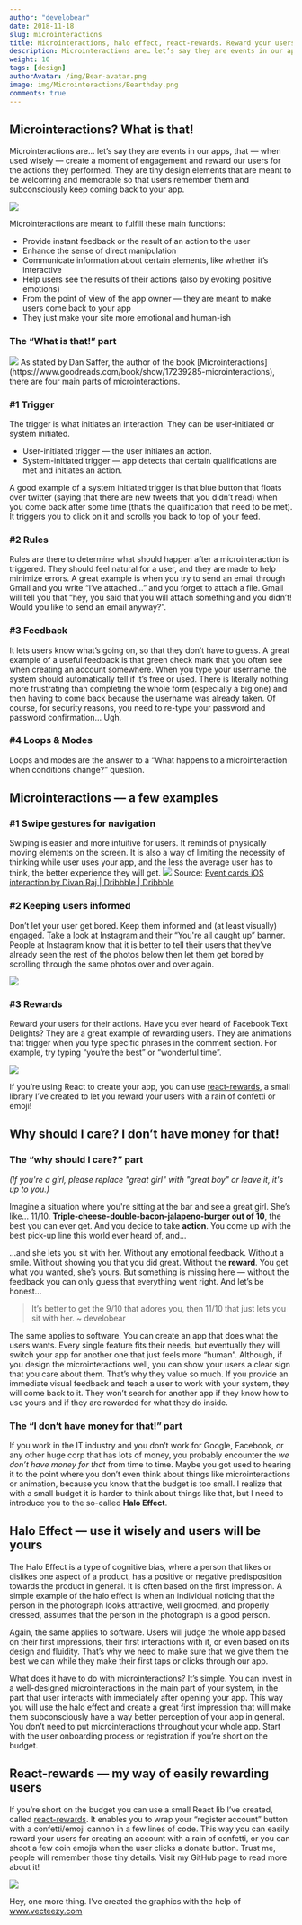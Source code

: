 ```yaml
---
author: "develobear"
date: 2018-11-18
slug: microinteractions
title: Microinteractions, halo effect, react-rewards. Reward your users for little things and make them smile!
description: Microinteractions are… let’s say they are events in our apps, that — when used wisely — create a moment of engagement and reward our users for the actions they did.
weight: 10
tags: [design]
authorAvatar: /img/Bear-avatar.png
image: img/Microinteractions/Bearthday.png
comments: true
---
```


## Microinteractions? What is that!

Microinteractions are… let’s say they are events in our apps, that — when used wisely — create a moment of engagement and reward our users for the actions they performed. They are tiny design elements that are meant to be welcoming and memorable so that users remember them and subconsciously keep coming back to your app.

<img src="/img/Microinteractions/facebook-interactions.gif" />

Microinteractions are meant to fulfill these main functions:

* Provide instant feedback or the result of an action to the user
* Enhance the sense of direct manipulation
* Communicate information about certain elements, like whether it’s interactive
* Help users see the results of their actions (also by evoking positive emotions)
* From the point of view of the app owner — they are meant to make users come back to your app
* They just make your site more emotional and human-ish

### The “What is that!” part

<img src="/img/Microinteractions/trigersrules.png" />
As stated by Dan Saffer, the author of the book [Microinteractions](https://www.goodreads.com/book/show/17239285-microinteractions), there are four main parts of microinteractions.

### #1 Trigger
The trigger is what initiates an interaction. They can be user-initiated or system initiated.

* User-initiated trigger — the user initiates an action.
* System-initiated trigger — app detects that certain qualifications are met and initiates an action.

A good example of a system initiated trigger is that blue button that floats over twitter (saying that there are new tweets that you didn’t read) when you come back after some time (that’s the qualification that need to be met). It triggers you to click on it and scrolls you back to top of your feed.

### #2 Rules
Rules are there to determine what should happen after a microinteraction is triggered. They should feel natural for a user, and they are made to help minimize errors. A great example is when you try to send an email through Gmail and you write “I’ve attached…” and you forget to attach a file. Gmail will tell you that “hey, you said that you will attach something and you didn’t! Would you like to send an email anyway?”.

### #3 Feedback
It lets users know what’s going on, so that they don’t have to guess. A great example of a useful feedback is that green check mark that you often see when creating an account somewhere. When you type your username, the system should automatically tell if it’s free or used. There is literally nothing more frustrating than completing the whole form (especially a big one) and then having to come back because the username was already taken. Of course, for security reasons, you need to re-type your password and password confirmation… Ugh.

### #4 Loops & Modes
Loops and modes are the answer to a “What happens to a microinteraction when conditions change?” question.

## Microinteractions — a few examples
### #1 Swipe gestures for navigation
Swiping is easier and more intuitive for users. It reminds of physically moving elements on the screen. It is also a way of limiting the necessity of thinking while user uses your app, and the less the average user has to think, the better experience they will get.
<img src="/img/Microinteractions/dribbble-interactions.gif" />
Source: [Event cards iOS interaction by Divan Raj | Dribbble | Dribbble](https://dribbble.com/shots/3731362-Event-cards-iOS-interaction?utm_source=Clipboard_Shot&utm_campaign=divanraj&utm_content=Event%20cards%20iOS%20interaction&utm_medium=Social_Share)

### #2 Keeping users informed
Don’t let your user get bored. Keep them informed and (at least visually) engaged. Take a look at Instagram and their “You're all caught up” banner. People at Instagram know that it is better to tell their users that they’ve already seen the rest of the photos below then let them get bored by scrolling through the same photos over and over again.

<img src="/img/Microinteractions/youreallcaughtup.jpg" />

### #3 Rewards
Reward your users for their actions. Have you ever heard of Facebook Text Delights? They are a great example of rewarding users. They are animations that trigger when you type specific phrases in the comment section. For example, try typing “you’re the best” or “wonderful time”.

<img src="/img/Microinteractions/fb-great.gif" />

If you’re using React to create your app, you can use [react-rewards](https://github.com/thedevelobear/react-rewards), a small library I’ve created to let you reward your users with a rain of confetti or emoji!

## Why should I care? I don’t have money for that!
### The “why should I care?” part


*(If you're a girl, please replace "great girl" with "great boy" or leave it, it's up to you.)*

Imagine a situation where you're sitting at the bar and see a great girl. She’s like… 11/10. **Triple-cheese-double-bacon-jalapeno-burger out of 10**, the best you can ever get. And you decide to take **action**. You come up with the best pick-up line this world ever heard of, and...

…and she lets you sit with her. Without any emotional feedback. Without a smile. Without showing you that you did great. Without the **reward**. You get what you wanted, she’s yours. But something is missing here — without the feedback you can only guess that everything went right. And let’s be honest... 

> It’s better to get the 9/10 that adores you, then 11/10 that just lets you sit with her.
> ~ develobear

The same applies to software. You can create an app that does what the users wants. Every single feature fits their needs, but eventually they will switch your app for another one that just feels more “human”. Although, if you design the microinteractions well, you can show your users a clear sign that you care about them. That’s why they value so much. If you provide an immediate visual feedback and teach a user to work with your system, they will come back to it. They won’t search for another app if they know how to use yours and if they are rewarded for what they do inside.

### The “I don’t have money for that!” part
If you work in the IT industry and you don’t work for Google, Facebook, or any other huge corp that has lots of money, you probably encounter the *we don’t have money for that* from time to time. Maybe you got used to hearing it to the point where you don’t even think about things like microinteractions or animation, because you know that the budget is too small. I realize that with a small budget it is harder to think about things like that, but I need to introduce you to the so-called **Halo Effect**.

## Halo Effect — use it wisely and users will be yours
The Halo Effect is a type of cognitive bias, where a person that likes or dislikes one aspect of a product, has a positive or negative predisposition towards the product in general. It is often based on the first impression. A simple example of the halo effect is when an individual noticing that the person in the photograph looks attractive, well groomed, and properly dressed, assumes that the person in the photograph is a good person.

Again, the same applies to software. Users will judge the whole app based on their first impressions, their first interactions with it, or even based on its design and fluidity. That’s why we need to make sure that we give them the best we can while they make their first taps or clicks through our app.

What does it have to do with microinteractions? It’s simple. You can invest in a well-designed microinteractions in the main part of your system, in the part that user interacts with immediately after opening your app. This way you will use the halo effect and create a great first impression that will make them subconsciously have a way better perception of your app in general. You don’t need to put microinteractions throughout your whole app. Start with the user onboarding process or registration if you’re short on the budget.

## React-rewards — my way of easily rewarding users
If you’re short on the budget you can use a small React lib I’ve created, called [react-rewards](https://github.com/thedevelobear/react-rewards). It enables you to wrap your “register account” button with a confetti/emoji cannon in a few lines of code. This way you can easily reward your users for creating an account with a rain of confetti, or you can shoot a few coin emojis when the user clicks a donate button. Trust me, people will remember those tiny details. Visit my GitHub page to read more about it!

<img src="/img/Microinteractions/react-rewards.gif" />

Hey, one more thing. I've created the graphics with the help of <a rel="noreferrer" target="_blank" href="https://vecteezy.com"> www.vecteezy.com</a>